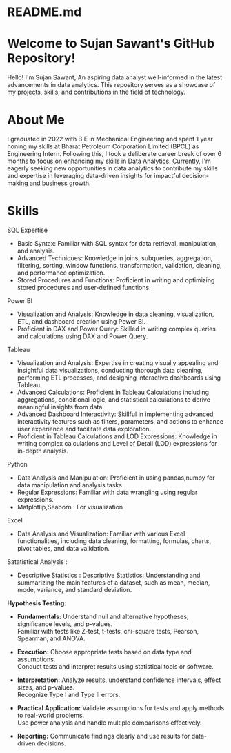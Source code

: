 # README.md

# Welcome to Sujan Sawant's GitHub Repository!
Hello! I'm Sujan Sawant, An aspiring data analyst well-informed in the latest advancements in data analytics. This repository serves as a showcase of my projects, skills, and contributions in the field of technology.

# About Me
I graduated in 2022 with B.E in Mechanical Engineering and spent 1 year honing my skills at Bharat Petroleum Corporation Limited (BPCL) as Engineering Intern. Following this, I took a deliberate career break of over 6 months to focus on enhancing my skills in Data Analytics. Currently, I'm eagerly seeking new opportunities in data analytics to contribute my skills and expertise in leveraging data-driven insights for impactful decision-making and business growth.

# Skills

SQL Expertise

- Basic Syntax: Familiar with SQL syntax for data retrieval, manipulation, and analysis.
- Advanced Techniques: Knowledge in joins, subqueries, aggregation, filtering, sorting, window functions, transformation, validation, cleaning, and performance optimization.
- Stored Procedures and Functions: Proficient in writing and optimizing stored procedures and user-defined functions.
  
Power BI

- Visualization and Analysis: Knowledge in data cleaning, visualization, ETL, and dashboard creation using Power BI.
- Proficient in DAX and Power Query: Skilled in writing complex queries and calculations using DAX and Power Query.

Tableau 

- Visualization and Analysis: Expertise in creating visually appealing and insightful data visualizations, conducting thorough data cleaning, performing ETL processes, and designing interactive dashboards using Tableau.
- Advanced Calculations: Proficient in Tableau Calculations including aggregations, conditional logic, and statistical calculations to derive meaningful insights from data.
- Advanced Dashboard Interactivity: Skillful in implementing advanced interactivity features such as filters, parameters, and actions to enhance user experience and facilitate data exploration.
- Proficient in Tableau Calculations and LOD Expressions: Knowledge in writing complex calculations and Level of Detail (LOD) expressions for in-depth analysis.

Python

- Data Analysis and Manipulation: Proficient in using pandas,numpy for data manipulation and analysis tasks.
- Regular Expressions: Familiar with data wrangling using regular expressions.
- Matplotlip,Seaborn : For visualization

Excel

- Data Analysis and Visualization: Familiar with various Excel functionalities, including data cleaning, formatting, formulas, charts, pivot tables, and data validation.

Satatistical Analysis :
- Descriptive Statistics : Descriptive Statistics: Understanding and summarizing the main features of a dataset, such as mean, median, mode, variance, and standard deviation.


**Hypothesis Testing:**

- **Fundamentals:** Understand null and alternative hypotheses, significance levels, and p-values.  
  Familiar with tests like Z-test, t-tests, chi-square tests, Pearson, Spearman, and ANOVA.
  
- **Execution:** Choose appropriate tests based on data type and assumptions.  
  Conduct tests and interpret results using statistical tools or software.
  
- **Interpretation:** Analyze results, understand confidence intervals, effect sizes, and p-values.  
  Recognize Type I and Type II errors.

- **Practical Application:** Validate assumptions for tests and apply methods to real-world problems.  
  Use power analysis and handle multiple comparisons effectively.

- **Reporting:** Communicate findings clearly and use results for data-driven decisions.



